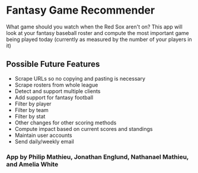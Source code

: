 # Fantasy Game Recommender
What game should you watch when the Red Sox aren't on?  This app will look at your fantasy baseball roster and compute the most important game being played today (currently as measured by the number of your players in it)

## Possible Future Features
* Scrape URLs so no copying and pasting is necessary
* Scrape rosters from whole league
* Detect and support multiple clients
* Add support for fantasy football
* Filter by player
* Filter by team
* Filter by stat
* Other changes for other scoring methods
* Compute impact based on current scores and standings
* Maintain user accounts
* Send daily/weekly email

### App by Philip Mathieu, Jonathan Englund, Nathanael Mathieu, and Amelia White
